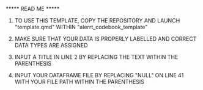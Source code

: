 ***** READ ME *****

1) TO USE THIS TEMPLATE, COPY THE REPOSITORY AND LAUNCH "template.qmd" WITHIN "alerrt_codebook_template"

2) MAKE SURE THAT YOUR DATA IS PROPERLY LABELLED AND CORRECT DATA TYPES ARE ASSIGNED

3) INPUT A TITLE IN LINE 2 BY REPLACING THE TEXT WITHIN THE PARENTHESIS

4) INPUT YOUR DATAFRAME FILE BY REPLACING "NULL" ON LINE 41 WITH YOUR FILE PATH WITHIN THE PARENTHESIS

